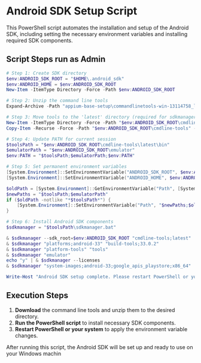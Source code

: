 
# Android SDK Setup Script

This PowerShell script automates the installation and setup of the Android SDK, including setting the necessary environment variables and installing required SDK components.

## Script Steps run as Admin

```powershell
# Step 1: Create SDK directory
$env:ANDROID_SDK_ROOT = "$HOME\.android_sdk"
$env:ANDROID_HOME = $env:ANDROID_SDK_ROOT
New-Item -ItemType Directory -Force -Path $env:ANDROID_SDK_ROOT

# Step 2: Unzip the command line tools
Expand-Archive -Path "appium-base-setup\commandlinetools-win-13114758_latest.zip" -DestinationPath $env:ANDROID_SDK_ROOT

# Step 3: Move tools to the 'latest' directory (required for sdkmanager to function)
New-Item -ItemType Directory -Force -Path "$env:ANDROID_SDK_ROOT\cmdline-tools\latest"
Copy-Item -Recurse -Force -Path "$env:ANDROID_SDK_ROOT\cmdline-tools" -Destination "$env:ANDROID_SDK_ROOT\cmdline-tools\latest"

# Step 4: Update PATH for current session
$toolsPath = "$env:ANDROID_SDK_ROOT\cmdline-tools\latest\bin"
$emulatorPath = "$env:ANDROID_SDK_ROOT\emulator"
$env:PATH = "$toolsPath;$emulatorPath;$env:PATH"

# Step 5: Set permanent environment variables
[System.Environment]::SetEnvironmentVariable("ANDROID_SDK_ROOT", $env:ANDROID_SDK_ROOT, [System.EnvironmentVariableTarget]::User)
[System.Environment]::SetEnvironmentVariable("ANDROID_HOME", $env:ANDROID_HOME, [System.EnvironmentVariableTarget]::User)

$oldPath = [System.Environment]::GetEnvironmentVariable("Path", [System.EnvironmentVariableTarget]::User)
$newPaths = "$toolsPath;$emulatorPath"
if ($oldPath -notlike "*$toolsPath*") {
    [System.Environment]::SetEnvironmentVariable("Path", "$newPaths;$oldPath", [System.EnvironmentVariableTarget]::User)
}

# Step 6: Install Android SDK components
$sdkmanager = "$toolsPath\sdkmanager.bat"

& $sdkmanager --sdk_root=$env:ANDROID_SDK_ROOT "cmdline-tools;latest"
& $sdkmanager "platforms;android-33" "build-tools;33.0.2"
& $sdkmanager "platform-tools" "tools"
& $sdkmanager "emulator"
echo "y" | & $sdkmanager --licenses
& $sdkmanager "system-images;android-33;google_apis_playstore;x86_64"

Write-Host "Android SDK setup complete. Please restart PowerShell or your system to apply PATH changes."
````

## Execution Steps

1. **Download** the command line tools and unzip them to the desired directory.
2. **Run the PowerShell script** to install necessary SDK components.
3. **Restart PowerShell or your system** to apply the environment variable changes.

After running this script, the Android SDK will be set up and ready to use on your Windows machin
